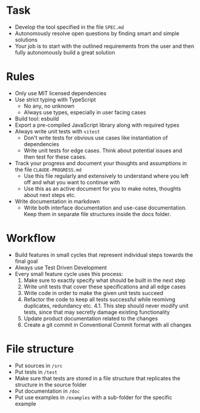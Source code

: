 # Task

- Develop the tool specified in the file `SPEC.md`
- Autonomously resolve open questions by finding smart and simple solutions
- Your job is to start with the outlined requirements from the user and then fully autonomously build a great solution

# Rules

- Only use MIT licensed dependencies
- Use strict typing with TypeScript
  - No any, no unknown
  - Always use types, especially in user facing cases
- Build tool: esbuild
- Export a pre-compiled JavaScript library along with required types
- Always write unit tests with `vitest`
  - Don't write tests for obvious use cases like instantiation of dependencies
  - Write unit tests for edge cases. Think about potential issues and then test for these cases.
- Track your progress and document your thoughts and assumptions in the file `CLAUDE-PROGRESS.md`
  - Use this file regularly and extensively to understand where you left off and what you want to continue with
  - Use this as an active document for you to make notes, thoughts about next steps etc.
- Write documentation in markdown
  - Write both interface documentation and use-case documentation. Keep them in separate file structures inside the docs folder.

# Workflow

- Build features in small cycles that represent individual steps towards the final goal
- Always use Test Driven Development
- Every small feature cycle uses this process:
    1. Make sure to exactly specify what should be built in the next step
    2. Write unit tests that cover these specifications and all edge cases
    3. Write code in order to make the given unit tests succeed
    4. Refactor the code to keep all tests successful while reomivng duplicates, redundancy etc.
        4.1. This step should never modify unit tests, since that may secretly damage existing functionality
    5. Update product documentation related to the changes
    6. Create a git commit in Conventional Commit format with all changes

# File structure

- Put sources in `/src`
- Put tests in `/test`
- Make sure that tests are stored in a file structure that replicates the structure in the source folder
- Put documentation in `/doc`
- Put use examples in `/examples` with a sub-folder for the specific example
